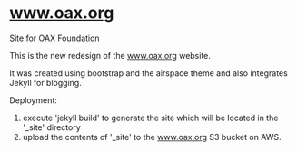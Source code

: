 # www.oax.org
Site for OAX Foundation

This is the new redesign of the www.oax.org website.

It was created using bootstrap and the airspace theme and also integrates Jekyll for blogging.

Deployment:
1. execute 'jekyll build' to generate the site which will be located in the '_site' directory
2. upload the contents of '_site' to the www.oax.org S3 bucket on AWS.
